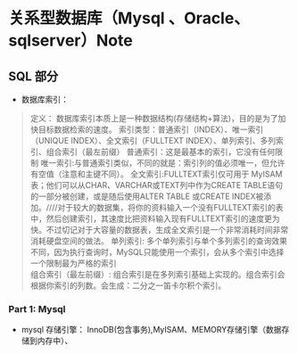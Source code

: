 # 关系型数据库（Mysql 、Oracle、sqlserver）Note 

## SQL 部分

* 数据库索引：
 > 定义： 数据库索引本质上是一种数据结构(存储结构+算法)，目的是为了加快目标数据检索的速度。
 > 索引类型：普通索引（INDEX）、唯一索引（UNIQUE INDEX）、全文索引（FULLTEXT INDEX）、单列索引、多列索引、组合索引（最左前缀）
 > 普通索引：这是最基本的索引，它没有任何限制
 > 唯一索引:与普通索引类似，不同的就是：索引列的值必须唯一，但允许有空值（注意和主键不同）。
 >全文索引:FULLTEXT索引仅可用于 MyISAM 表；他们可以从CHAR、VARCHAR或TEXT列中作为CREATE TABLE语句的一部分被创建，或是随后使用ALTER TABLE 或CREATE INDEX被添加。////对于较大的数据集，将你的资料输入一个没有FULLTEXT索引的表中，然后创建索引，其速度比把资料输入现有FULLTEXT索引的速度更为快。不过切记对于大容量的数据表，生成全文索引是一个非常消耗时间非常消耗硬盘空间的做法。
 >单列索引: 多个单列索引与单个多列索引的查询效果不同，因为执行查询时，MySQL只能使用一个索引，会从多个索引中选择一个限制最为严格的索引   
 >组合索引（最左前缀）: 组合索引是在多列索引基础上实现的。组合索引会根据你索引的列数。会生成：二分之一笛卡尔积个索引。
### Part 1: Mysql
   * mysql 存储引擎： InnoDB(包含事务),MyISAM、MEMORY存储引擎（数据存储到内存中）、

  
  
 